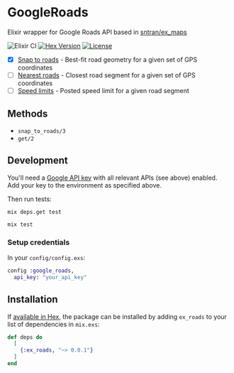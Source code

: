 # GoogleRoads

Elixir wrapper for Google Roads API based in [sntran/ex_maps](https://github.com/sntran/ex_maps)

![Elixir CI](https://github.com/wevtimoteo/ex_roads/workflows/Elixir%20CI/badge.svg?branch=master)
[![Hex Version](https://img.shields.io/hexpm/v/google_roads.svg)](https://hex.pm/packages/google_roads)
[![License](http://img.shields.io/badge/license-MIT-brightgreen.svg)](http://opensource.org/licenses/MIT)

- [x] [Snap to roads](https://developers.google.com/maps/documentation/roads/snap) - Best-fit road geometry for a given set of GPS coordinates
- [ ] [Nearest roads](https://developers.google.com/maps/documentation/roads/nearest) - Closest road segment for a given set of GPS coordinates
- [ ] [Speed limits](https://developers.google.com/maps/documentation/roads/speed-limits) - Posted speed limit for a given road segment

## Methods

- `snap_to_roads/3`
- `get/2`

## Development

You'll need a [Google API key](https://console.developers.google.com) with
all relevant APIs (see above) enabled. Add your key to the environment as specified above.

Then run tests:

`mix deps.get test`

`mix test`

### Setup credentials

In your `config/config.exs`:

```elixir
config :google_roads,
  api_key: "your_api_key"
```

## Installation

If [available in Hex](https://hex.pm/docs/publish), the package can be installed
by adding `ex_roads` to your list of dependencies in `mix.exs`:

```elixir
def deps do
  [
    {:ex_roads, "~> 0.0.1"}
  ]
end
```
